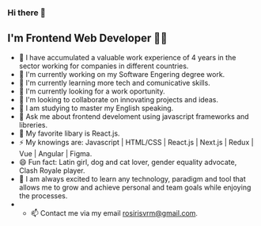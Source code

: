 ### Hi there 👋
## I'm Frontend Web Developer 👩‍💻

- 👣 I have accumulated a valuable work experience of 4 years in the sector working for companies in different countries.
- 🔭 I'm currently working on my Software Engering degree work.
- 🔋 I'm currently learning more tech and comunicative skills.
- 🌱 I'm currently looking for a work oportunity.
- 👯 I'm looking to collaborate on innovating projects and ideas.
- 🤔 I am studying to master my English speaking.
- 💬 Ask me about frontend develoment using javascript frameworks and libreries.
- 🌟 My favorite libary is React.js.
- ⚡ My knowings are: Javascript | HTML/CSS | React.js | Next.js | Redux | Vue | Angular | Figma.
- 😄 Fun fact: Latin girl, dog and cat lover, gender equality advocate, Clash Royale player.
- 💎 I am always excited to learn any technology, paradigm and tool that allows me to grow and achieve personal and team goals while enjoying the processes.
- - 📫 Contact me via my email rosirisvrm@gmail.com.
